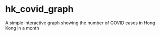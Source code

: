 # hk_covid_graph
A simple interactive graph showing the number of COVID cases in Hong Kong in a month
